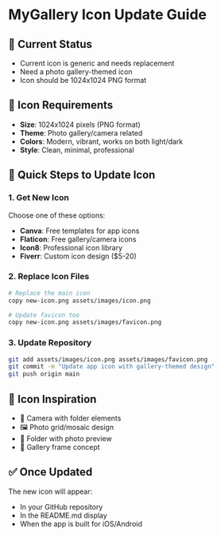 # MyGallery Icon Update Guide

## 🎨 Current Status

- Current icon is generic and needs replacement
- Need a photo gallery-themed icon
- Icon should be 1024x1024 PNG format

## 📝 Icon Requirements

- **Size**: 1024x1024 pixels (PNG format)
- **Theme**: Photo gallery/camera related
- **Colors**: Modern, vibrant, works on both light/dark
- **Style**: Clean, minimal, professional

## 🚀 Quick Steps to Update Icon

### 1. Get New Icon

Choose one of these options:

- **Canva**: Free templates for app icons
- **Flaticon**: Free gallery/camera icons
- **Icon8**: Professional icon library
- **Fiverr**: Custom icon design ($5-20)

### 2. Replace Icon Files

```bash
# Replace the main icon
copy new-icon.png assets/images/icon.png

# Update favicon too
copy new-icon.png assets/images/favicon.png
```

### 3. Update Repository

```bash
git add assets/images/icon.png assets/images/favicon.png
git commit -m "Update app icon with gallery-themed design"
git push origin main
```

## 🎯 Icon Inspiration

- 📸 Camera with folder elements
- 🖼️ Photo grid/mosaic design
- 📁 Folder with photo preview
- 🎨 Gallery frame concept

## ✅ Once Updated

The new icon will appear:

- In your GitHub repository
- In the README.md display
- When the app is built for iOS/Android
